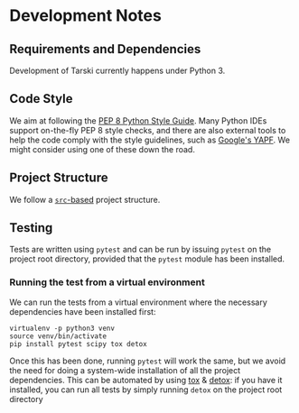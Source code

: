 
# Development Notes

## Requirements and Dependencies

Development of Tarski currently happens under Python 3.

## Code Style

We aim at following the [PEP 8 Python Style Guide](https://www.python.org/dev/peps/pep-0008/).
Many Python IDEs support on-the-fly PEP 8 style checks, and there are also external tools
to help the code comply with the style guidelines, such as [Google's YAPF](https://github.com/google/yapf).
We might consider using one of these down the road.


## Project Structure
We follow a [`src`-based](https://blog.ionelmc.ro/2014/05/25/python-packaging/) project structure.

## Testing
Tests are written using `pytest` and can be run by issuing `pytest` on the project root directory,
provided that the `pytest` module has been installed.


### Running the test from a virtual environment
We can run the tests from a virtual environment where the necessary dependencies have been
installed first:

```
virtualenv -p python3 venv
source venv/bin/activate
pip install pytest scipy tox detox
```

Once this has been done, running `pytest` will work the same, but we avoid the need for
doing a system-wide installation of all the project dependencies. This can be automated by using
[tox](https://tox.readthedocs.io/en/latest/) & [detox](https://pypi.python.org/pypi/detox): if you have it installed, you can run all tests by simply
running `detox` on the project root directory